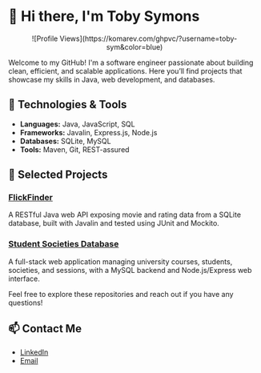 # 👋 Hi there, I'm Toby Symons

<center>![Profile Views](https://komarev.com/ghpvc/?username=toby-sym&color=blue)</center>

Welcome to my GitHub! I'm a software engineer passionate about building clean, efficient, and scalable applications. Here you’ll find projects that showcase my skills in Java, web development, and databases.

## 🔧 Technologies & Tools

- **Languages:** Java, JavaScript, SQL  
- **Frameworks:** Javalin, Express.js, Node.js  
- **Databases:** SQLite, MySQL  
- **Tools:** Maven, Git, REST-assured  

## 🚀 Selected Projects

### [FlickFinder](https://github.com/toby-sym/FlickFinder-App)  
A RESTful Java web API exposing movie and rating data from a SQLite database, built with Javalin and tested using JUnit and Mockito.

### [Student Societies Database](https://github.com/toby-sym/Student-Societies-Database)  
A full-stack web application managing university courses, students, societies, and sessions, with a MySQL backend and Node.js/Express web interface.

Feel free to explore these repositories and reach out if you have any questions!

## 📫 Contact Me

- [LinkedIn](https://www.linkedin.com/in/toby-symons/)  
- [Email](mailto:toby@example.com)

